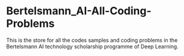 # Bertelsmann_AI-All-Coding-Problems
This is the store for all the codes samples and coding problems in the Bertelsmann AI technology scholarship programme of Deep Learning.
